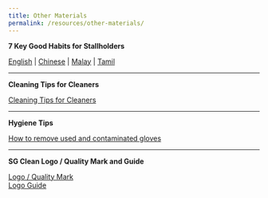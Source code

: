 ```yaml
---
title: Other Materials
permalink: /resources/other-materials/
---
```



**7 Key Good Habits for Stallholders**

[English](https://www.nea.gov.sg/docs/default-source/our-services/public-cleanliness/covid-19/7-key-hygiene-habits-stallholders-english.pdf) | [Chinese](https://www-nea-gov-sg-admin.cwp.sg/docs/default-source/our-services/public-cleanliness/covid-19/7-key-hygiene-habits-stallholders-chinese.pdf) | [Malay](https://www-nea-gov-sg-admin.cwp.sg/docs/default-source/our-services/public-cleanliness/covid-19/7-key-hygiene-habits-stallholders-malay.pdf) | [Tamil](https://www-nea-gov-sg-admin.cwp.sg/docs/default-source/our-services/public-cleanliness/covid-19/7-key-hygiene-habits-stallholders-tamil.pdf)

---

**Cleaning Tips for Cleaners**

[Cleaning Tips for Cleaners](https://www.nea.gov.sg/docs/default-source/our-services/public-cleanliness/covid-19/cleaning-tips-for-cleaners.pdf)

---

 **Hygiene Tips**

[How to remove used and contaminated gloves](https://www.nea.gov.sg/docs/default-source/our-services/public-cleanliness/covid-19/hygiene-tips.pdf)

---

**SG Clean Logo / Quality Mark and Guide**

[Logo / Quality Mark](/files/logo.zip/)<br>
[Logo Guide](/files/logo-guide.pdf/)<br>
